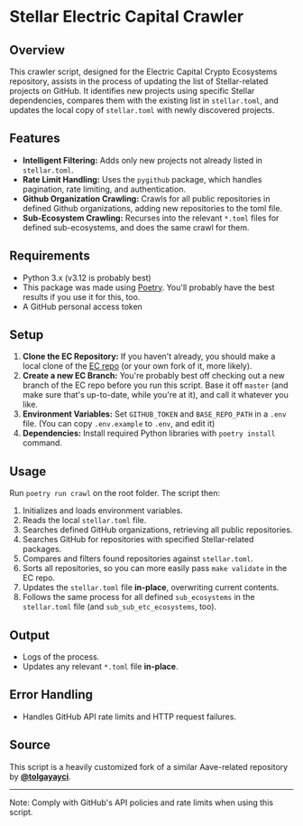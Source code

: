 # Stellar Electric Capital Crawler

## Overview

This crawler script, designed for the Electric Capital Crypto Ecosystems
repository, assists in the process of updating the list of Stellar-related
projects on GitHub. It identifies new projects using specific Stellar
dependencies, compares them with the existing list in `stellar.toml`, and
updates the local copy of `stellar.toml` with newly discovered projects.

## Features

- **Intelligent Filtering:** Adds only new projects not already listed in
  `stellar.toml`.
- **Rate Limit Handling:** Uses the `pygithub` package, which handles
  pagination, rate limiting, and authentication.
- **Github Organization Crawling:** Crawls for all public repositories in
  defined Github organizations, adding new repositories to the toml file.
- **Sub-Ecosystem Crawling:** Recurses into the relevant `*.toml` files for
  defined sub-ecosystems, and does the same crawl for them.

## Requirements

- Python 3.x (v3.12 is probably best)
- This package was made using [Poetry](https://python-poetry.org/). You'll
  probably have the best results if you use it for this, too.
- A GitHub personal access token

## Setup

1. **Clone the EC Repository:** If you haven't already, you should make a local
   clone of the [EC repo](https://github.com/electric-capital/crypto-ecosystems)
   (or your own fork of it, more likely).
2. **Create a new EC Branch:** You're probably best off checking out a new
   branch of the EC repo before you run this script. Base it off `master` (and
   make sure that's up-to-date, while you're at it), and call it whatever you
   like.
3. **Environment Variables:** Set `GITHUB_TOKEN` and `BASE_REPO_PATH` in
   a `.env` file. (You can copy `.env.example` to `.env`, and edit it)
4. **Dependencies:** Install required Python libraries with `poetry install`
   command.

## Usage

Run `poetry run crawl` on the root folder. The script then:

1. Initializes and loads environment variables.
2. Reads the local `stellar.toml` file.
3. Searches defined GitHub organizations, retrieving all public repositories.
4. Searches GitHub for repositories with specified Stellar-related packages.
5. Compares and filters found repositories against `stellar.toml`.
6. Sorts all repositories, so you can more easily pass `make validate` in the EC
   repo.
7. Updates the `stellar.toml` file **in-place**, overwriting current contents.
8. Follows the same process for all defined `sub_ecosystems` in the
   `stellar.toml` file (and `sub_sub_etc_ecosystems`, too).

## Output

- Logs of the process.
- Updates any relevant `*.toml` file **in-place**.

## Error Handling

- Handles GitHub API rate limits and HTTP request failures.

## Source

This script is a heavily customized fork of a similar Aave-related repository by
**[@tolgayayci](https://github.com/tolgayayci/ec-crawler-aave)**.

---

Note: Comply with GitHub's API policies and rate limits when using this script.
